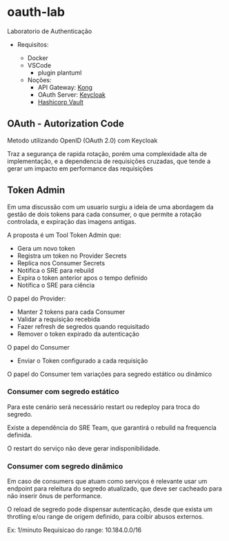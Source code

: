 # oauth-lab

Laboratorio de Authenticação

- Requisitos:

  - Docker
  - VSCode
    - plugin plantuml
  - Noções:
    - API Gateway: [Kong](https://docs.konghq.com/hub/?category=authentication)
    - OAuth Server: [Keycloak](https://www.keycloak.org/)
    - [Hashicorp Vault](https://www.vaultproject.io/)

## OAuth - Autorization Code

Metodo utilizando OpenID (OAuth 2.0) com Keycloak

Traz a segurança de rapida rotação, porém uma complexidade alta de implementação, e a dependencia de requisições cruzadas, que tende a gerar um impacto em performance das requisições


## Token Admin

Em uma discussão com um usuario surgiu a ideia de uma abordagem da gestão de dois tokens para cada consumer, o que permite a rotação controlada, e expiração das imagens antigas.

A proposta é um Tool Token Admin que:
- Gera um novo token
- Registra um token no Provider Secrets 
- Replica nos Consumer Secrets
- Notifica o SRE para rebuild
- Expira o token anterior apos o tempo definido
- Notifica o SRE para ciência

O papel do Provider:
- Manter 2 tokens para cada Consumer
- Validar a requisição recebida
- Fazer refresh de segredos quando requisitado
- Remover o token expirado da autenticação

O papel do Consumer
- Enviar o Token configurado a cada requisição

O papel do Consumer tem variações para segredo estático ou dinâmico

### Consumer com segredo estático

Para este cenário será necessário restart ou redeploy para troca do segredo.

Existe a dependência do SRE Team, que garantirá o rebuild na frequencia definida.

O restart do serviço não deve gerar indisponibilidade.

### Consumer com segredo dinâmico

Em caso de consumers que atuam como serviços é relevante usar um endpoint para releitura do segredo atualizado, que deve ser cacheado para não inserir ônus de performance.

O reload de segredo pode dispensar autenticação, desde que exista um throtling e/ou range de origem definido, para coibir abusos externos.

 Ex: 1/minuto
     Requisicao do range: 10.184.0.0/16

